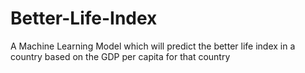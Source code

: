 # Better-Life-Index
A Machine Learning Model which will predict the better life index in a country based on the GDP per capita for that country
